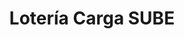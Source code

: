 ---
title: "Lotería Carga SUBE"
url: /ciudad-autonoma-de-buenos-aires/loteria-carga-sube/
shop: lotería
---